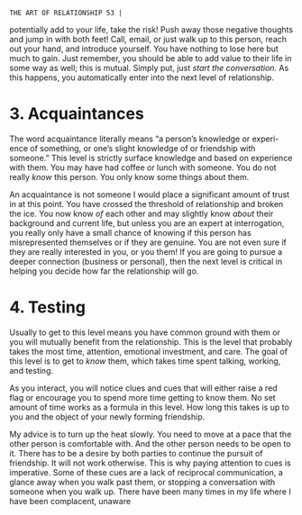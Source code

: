 ```
THE ART OF RELATIONSHIP 53 |
```
potentially add to your life, take the risk! Push away those negative thoughts
and jump in with both feet! Call, email, or just walk up to this person, reach out
your hand, and introduce yourself. You have nothing to lose here but much to
gain. Just remember, you should be able to add value to their life in some way as
well; this is mutual. Simply put, just _start the conversation._ As this happens, you
automatically enter into the next level of relationship.

# 3. Acquaintances

The word acquaintance literally means “a person’s knowledge or experi-
ence of something, or one’s slight knowledge of or friendship with someone.”
This level is strictly surface knowledge and based on experience with them. You
may have had coffee or lunch with someone. You do not really _know_ this person.
You only know some things about them.

An acquaintance is not someone I would place a significant amount of trust
in at this point. You have crossed the threshold of relationship and broken the
ice. You now know _of_ each other and may slightly know _about_ their background
and current life, but unless you are an expert at interrogation, you really only
have a small chance of knowing if this person has misrepresented themselves or if
they are genuine. You are not even sure if they are really interested in you, or you
them! If you are going to pursue a deeper connection (business or personal), then
the next level is critical in helping you decide how far the relationship will go.

# 4. Testing

Usually to get to this level means you have common ground with them or
you will mutually benefit from the relationship. This is the level that probably
takes the most time, attention, emotional investment, and care. The goal of this
level is to get to _know_ them, which takes time spent talking, working, and testing.

As you interact, you will notice clues and cues that will either raise a red
flag or encourage you to spend more time getting to know them. No set amount
of time works as a formula in this level. How long this takes is up to you and the
object of your newly forming friendship.

My advice is to turn up the heat slowly. You need to move at a pace that the
other person is comfortable with. And the other person needs to be open to it.
There has to be a desire by both parties to continue the pursuit of friendship. It
will not work otherwise. This is why paying attention to cues is imperative. Some
of these cues are a lack of reciprocal communication, a glance away when you
walk past them, or stopping a conversation with someone when you walk up.
There have been many times in my life where I have been complacent, unaware

